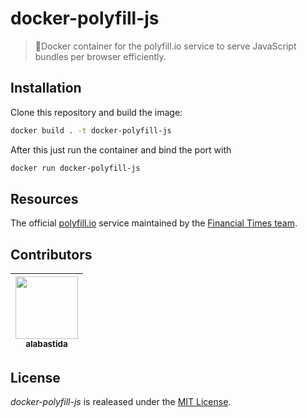 # docker-polyfill-js

> 🐳Docker container for the polyfill.io service to serve JavaScript bundles per browser efficiently.

## Installation

Clone this repository and build the image:

```bash
docker build . -t docker-polyfill-js
```

After this just run the container and bind the port with

```bash
docker run docker-polyfill-js
```

## Resources

The official [polyfill.io](https://polyfill.io/v2/docs/) service maintained by the [Financial Times team](https://github.com/Financial-Times/).

## Contributors

<table><thead><tr><th align="center"><a href="https://github.com/fvj"><img src="https://avatars2.githubusercontent.com/u/1277213?v=4" width="100px;" style="max-width:100%;"><br><sub>alabastida</sub></a><br></th></tbody></table>

## License

*docker-polyfill-js* is realeased under the [MIT License](./LICENSE).
